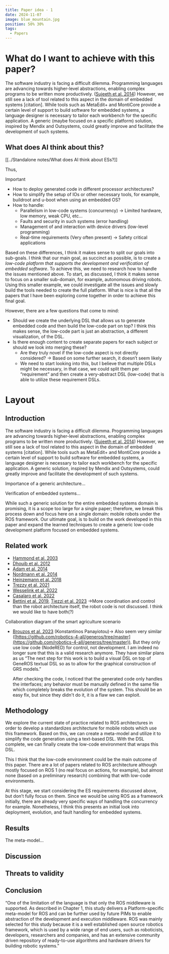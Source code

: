 ```yaml
---
title: Paper idea - 1
date: 2024-11-07
image: blue_mountain.jpg
position: 50% 30%
tags:
  - Papers
---
```


# What do I want to achieve with this paper?

The software industry is facing a difficult dilemma. Programming languages are advancing towards higher-level abstractions, enabling complex programs to be written more productively. ([Sujeeth et al. 2014](https://dl.acm.org/doi/10.1145/2584665)) However, we still see a lack of tool related to this aspect in the domain of embedded systems [citation]. While tools such as MetaEdit+ and MontiCore provide a certain level of support to build software for embedded systems, a language designer is necessary to tailor each workbench for the specific application. A generic (maybe focused on a specific platform) solution, inspired by Mendix and Outsystems, could greatly improve and facilitate the development of such systems.

## What does AI think about this?

[[../Standalone notes/What does AI think about ESs?]]

Thus, 

> [!important]  
> - How to deploy generated code in different processor architectures?
> - How to simplify the setup of IOs or other necessary tools, for example, buildroot and u-boot when using an embedded OS?
> - How to handle:
> 	- Parallelism in low-code systems (concurrency) → Limited hardware, low memory, weak CPU, etc…
> 	- Faults and security in such systems (error handling)
> 	- Management of and interaction with device drivers (low-level programming)
> 	- Real-time requirements (Very often present) → Safety critical applications  

  

Based on these differences, I think it makes sense to split our goals into sub-goals. I think that our main goal, as succinct as possible, is to create a _low-code platform that supports the development and verification of embedded software_. To achieve this, we need to research how to handle the issues mentioned above. To start, as discussed, I think it makes sense to focus on a smaller sub-domain, for example, autonomous driving robots. Using this smaller example, we could investigate all the issues and slowly build the tools needed to create the full platform. What is nice is that all the papers that I have been exploring come together in order to achieve this final goal.

However, there are a few questions that come to mind:

- Should we create the underlying DSL that allows us to generate embedded code and then build the low-code part on top? I think this makes sense, the low-code part is just an abstraction, a different visualization, of the DSL.
- Is there enough content to create separate papers for each subject or should we look into merging these?
    - Are they truly novel if the low-code aspect is not directly considered? → Based on some further search, it doesn’t seem likely
    - We need to start looking into this, but I believe that multiple DSLs might be necessary, in that case, we could split them per “requirement” and then create a very-abstract DSL (low-code) that is able to utilize these requirement DSLs.

# Layout

## Introduction

The software industry is facing a difficult dilemma. Programming languages are advancing towards higher-level abstractions, enabling complex programs to be written more productively. ([Sujeeth et al. 2014](https://dl.acm.org/doi/10.1145/2584665)) However, we still see a lack of tool related to this aspect in the domain of embedded systems [citation]. While tools such as MetaEdit+ and MontiCore provide a certain level of support to build software for embedded systems, a language designer is necessary to tailor each workbench for the specific application. A generic solution, inspired by Mendix and Outsystems, could greatly improve and facilitate the development of such systems.

Importance of a generic architecture…

Verification of embedded systems…

While such a generic solution for the entire embedded systems domain is promising, it is a scope too large for a single paper; therefore, we break this process down and focus here on a single domain: mobile robots under the ROS framework. Our ultimate goal, is to build on the work developed in this paper and expand the learned techniques to create a generic low-code development platform focused on embedded systems.

## Related work

- [Hammond et al. 2003](https://link.springer.com/chapter/10.1007/978-3-540-39815-8_3)
- [Dhouib et al. 2012](https://link.springer.com/chapter/10.1007/978-3-642-34327-8_16)
- [Adam et al. 2014](http://arxiv.org/abs/1412.4714)
- [Nordmann et al. 2014](https://link.springer.com/chapter/10.1007/978-3-319-11900-7_17)
- [Heinzemann et al. 2018](https://ieeexplore.ieee.org/document/8593559/)
- [Trezzy et al. 2021](https://ieeexplore.ieee.org/document/9468864/?arnumber=9468864)
- [Wesselink et al. 2022](https://pure.tue.nl/ws/portalfiles/portal/293023065/Wesselink_B.pdf)
- [Casalaro et al. 2022](https://doi.org/10.1007/s10270-021-00908-8)
- [Bettini et al. 2019](https://doi.org/10.1007/978-3-030-21485-2_8), [Tiezzi et al. 2023](https://pubblicazioni.unicam.it/handle/11581/484448) →More coordination and control than the robot architecture itself, the robot code is not discussed. I think we would like to have both(?)

Collaboration diagram of the smart agriculture scenario

- [Brouzos et al. 2023](https://doi.org/10.1007/s10846-023-01861-y) (Konstantinos Panayiotou)→ Also seem very similar ([https://github.com/robotics-4-all/generos/tree/master](https://github.com/robotics-4-all/generos/tree/master)). But they only use low code (NodeRED) for control, not development. I am indeed no longer sure that this is a valid research anymore. They have similar plans as us “The next step for this work is to build a visual DSL on top of GeneROS textual DSL so as to allow for the graphical construction of GRS models.”  

  After checking the code, I noticed that the generated code only handles the interfaces; any behavior must be manually defined in the same file which completely breaks the evolution of the system. This should be an easy fix, but since they didn't do it, it is a flaw we can exploit.

## Methodology

We explore the current state of practice related to ROS architectures in order to develop a standardizes architecture for mobile robots which use this framework. Based on this, we can create a meta-model and utilize it to simplify the code generation using a text-based DSL. With the DSL complete, we can finally create the low-code environment that wraps this DSL.

This I think that the low-code environment could be the main outcome of this paper. There are a lot of papers related to ROS architecture although mostly focused on ROS 1 (no real focus on actions, for example), but almost none (based on a preliminary research) combining that with low-code environments.

At this stage, we start considering the ES requirements discussed above, but don’t fully focus on them. Since we would be using ROS as a framework initially, there are already very specific ways of handling the concurrency for example. Nonetheless, I think this presents an initial look into deployment, evolution, and fault handling for embedded systems.

## Results

The meta-model…

## Discussion

## Threats to validity

## Conclusion

“One of the limitation of the language is that only the ROS middleware is supported. As described in Chapter 1, this study delivers a Platform-specific meta-model for ROS and can be further used by future PIMs to enable abstraction of the development and execution middleware. ROS was mainly selected for this study because it is a well established open source robotics framework, which is used by a wide range of end users, such as roboticists, developers, researchers and companies, and has an extensive community driven repository of ready-to-use algorithms and hardware drivers for building robotic systems.”
